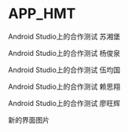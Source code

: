 ﻿# APP_HMT
Android Studio上的合作测试
苏湘堡

Android Studio上的合作测试
杨俊泉

Android Studio上的合作测试
伍均国

Android Studio上的合作测试
赖思翔

Android Studio上的合作测试
廖旺辉


新的界面图片</br></br>

